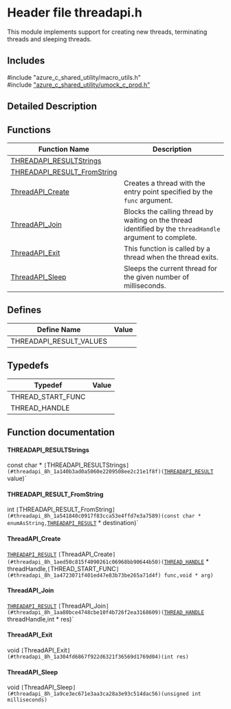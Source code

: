 # Header file threadapi.h 

This module implements support for creating new threads, terminating threads and sleeping threads.

## Includes

\#include "azure_c_shared_utility/macro_utils.h"  
\#include ["azure_c_shared_utility/umock_c_prod.h"](iot-c-ref-umock-c-prod-h.md)  

## Detailed Description

## Functions

Function Name                  | Description                                
--------------------------------|---------------------------------------------
[THREADAPI_RESULTStrings](./iot-c-ref-threadapi-h/threadapi-resultstrings.md)            | 
[THREADAPI_RESULT_FromString](./iot-c-ref-threadapi-h/threadapi-result-fromstring.md)            | 
[ThreadAPI_Create](./iot-c-ref-threadapi-h/threadapi-create.md)            | Creates a thread with the entry point specified by the `func` argument.
[ThreadAPI_Join](./iot-c-ref-threadapi-h/threadapi-join.md)            | Blocks the calling thread by waiting on the thread identified by the `threadHandle` argument to complete.
[ThreadAPI_Exit](./iot-c-ref-threadapi-h/threadapi-exit.md)            | This function is called by a thread when the thread exits.
[ThreadAPI_Sleep](./iot-c-ref-threadapi-h/threadapi-sleep.md)            | Sleeps the current thread for the given number of milliseconds.

## Defines

Define Name                    | Value                                
--------------------------------|---------------------------------------------
THREADAPI_RESULT_VALUES            | 

## Typedefs

Typedef                        | Value                                
--------------------------------|---------------------------------------------
THREAD_START_FUNC            | 
THREAD_HANDLE            | 

## Function documentation

#### THREADAPI_RESULTStrings 
const char * `[`THREADAPI_RESULTStrings`](#threadapi_8h_1a140b3ad0a5060e2209508ee2c21e1f8f)(`[`THREADAPI_RESULT`](#threadapi_8h_1a040c14bc535115c79e2f9daa57d268bd) value)`

#### THREADAPI_RESULT_FromString 
int `[`THREADAPI_RESULT_FromString`](#threadapi_8h_1a541840c0917f83cca53e4ffd7e3a7589)(const char * enumAsString,`[`THREADAPI_RESULT`](#threadapi_8h_1a040c14bc535115c79e2f9daa57d268bd) * destination)`

#### ThreadAPI_Create 
[`THREADAPI_RESULT`](#threadapi_8h_1a040c14bc535115c79e2f9daa57d268bd) `[`ThreadAPI_Create`](#threadapi_8h_1aed50c815f4090261c06968bb90644b50)(`[`THREAD_HANDLE`](#threadapi_8h_1a51f9e04bbea1ebd9fd7281a2f2a4fbf3) * threadHandle,`[`THREAD_START_FUNC`](#threadapi_8h_1a4723071f401ed47e83b73be265a71d4f) func,void * arg)`

#### ThreadAPI_Join 
[`THREADAPI_RESULT`](#threadapi_8h_1a040c14bc535115c79e2f9daa57d268bd) `[`ThreadAPI_Join`](#threadapi_8h_1aa80bce4748cbe10f4b726f2ea3168609)(`[`THREAD_HANDLE`](#threadapi_8h_1a51f9e04bbea1ebd9fd7281a2f2a4fbf3) threadHandle,int * res)`

#### ThreadAPI_Exit 
void `[`ThreadAPI_Exit`](#threadapi_8h_1a304fd6867f922d6321f36569d1769d04)(int res)`

#### ThreadAPI_Sleep 
void `[`ThreadAPI_Sleep`](#threadapi_8h_1a9ce3ec671e3aa3ca28a3e93c514dac56)(unsigned int milliseconds)`

